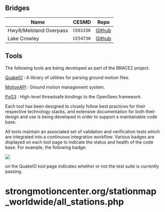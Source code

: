 ## Bridges

| Name                   | CESMD         | Repo                                                   |
|------------------------|---------------|--------------------------------------------------------|
| Hwy8/Meloland Overpass | `CE01336`     | [Github](https://github.com/BRACE2/Caltrans.Meloland/) |
| Lake Crowley           | `CE54730`     | [Github](https://github.com/BRACE2/Caltrans.Crowley/)  |

<!--
```{yaml-table}
Hwy8/Meloland Overpass:
  sourc: https://github.com/BRACE2/Caltrans.Meloland/
  cesmd: CE01336
  calid: 58-0215

Lake Crowley:
  cesmd: CE54730
  calid: 47-0048

Painter Street Overpass:
  cesmd: CE89324 # also CE89462
  calid: 04-0236

San Bernardino - I10/215 Interchange:
  cesmd: CE23631
  calid: 54-823G

Hayward Route 580/238 Separation:
  cesmd: CE58658
  calid: 33-0214L
```
-->

## Tools

The following tools are being developed as part of the BRACE2 project.

[QuakeIO](tools/quakeio/) 
:  A library of utilities for parsing ground motion files.

[MotionAPI](tools/MotionAPI)
:  Ground motion management system.

[PyG3](tools/pyg3)
:  High-level threadsafe bindings to the OpenSees framework.

Each tool has been designed to closely follow best practices for their
respective technology stacks, and extensive documentation for both their
design and use is being developed in order to support a maintainable
code base.

All tools maintain an associated set of validation and verification tests which are
integrated into a continuous integration workflow.
Various badges are displayed on each tool page to indicate the status and health of the code base. For example, the following badge: 

![](https://github.com/claudioperez/quakeio/actions/workflows/base.yaml/badge.svg)

on the QuakeIO tool page indicates whether or not the test suite is currently passing.

<!--
[![Quake-IO][shield:quakeio:github]][pypi-d-link]
-->

<!-- Badge links -->
[pypi-d-image]: https://img.shields.io/pypi/dm/quakeio.svg
[license-badge]: https://img.shields.io/pypi/l/quakeio.svg
[pypi-d-link]: https://pypi.org/project/quakeio
[pypi-v-image]: https://img.shields.io/pypi/v/quakeio.svg
[pypi-v-link]: https://pypi.org/project/quakeio
[build-img]: https://github.com/claudioperez/quakeio/actions/workflows/base.yml/badge.svg
[cov-img]: https://raw.githubusercontent.com/claudioperez/quakeio/master/etc/coverage/cov.svg
[gh-link]: https://github.com/claudioperez/quakeio/compare/0.0.3...master
[gh-image]: https://img.shields.io/github/commits-since/claudioperez/quakeio/0.0.3?style=social


#
# strongmotioncenter.org/stationmap_worldwide/all_stations.php
#

